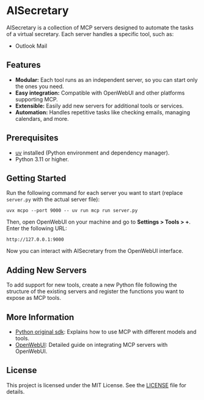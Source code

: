 # AISecretary

AISecretary is a collection of MCP servers designed to automate the tasks of a virtual secretary. Each server handles a specific tool, such as:
- Outlook Mail

## Features

- **Modular:** Each tool runs as an independent server, so you can start only the ones you need.
- **Easy integration:** Compatible with OpenWebUI and other platforms supporting MCP.
- **Extensible:** Easily add new servers for additional tools or services.
- **Automation:** Handles repetitive tasks like checking emails, managing calendars, and more.

## Prerequisites

- [uv](https://github.com/astral-sh/uv) installed (Python environment and dependency manager).
- Python 3.11 or higher.

## Getting Started

Run the following command for each server you want to start (replace `server.py` with the actual server file):

```
uvx mcpo --port 9000 -- uv run mcp run server.py
```

Then, open OpenWebUI on your machine and go to **Settings > Tools > +**. Enter the following URL:

```
http://127.0.0.1:9000
```

Now you can interact with AISecretary from the OpenWebUI interface.

## Adding New Servers

To add support for new tools, create a new Python file following the structure of the existing servers and register the functions you want to expose as MCP tools.

## More Information

- [Python original sdk](https://github.com/modelcontextprotocol/python-sdk): Explains how to use MCP with different models and tools.
- [OpenWebUI](https://docs.openwebui.com/openapi-servers/mcp/): Detailed guide on integrating MCP servers with OpenWebUI.

## License

This project is licensed under the MIT License. See the [LICENSE](LICENSE) file for details.